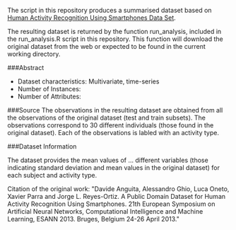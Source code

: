 The script in this repository produces a summarised dataset based on [Human Activity Recognition Using Smartphones Data Set](http://archive.ics.uci.edu/ml/datasets/Human+Activity+Recognition+Using+Smartphones).

The resulting dataset is returned by the function run_analysis, included in the run_analysis.R script in this repository. This function will download the original dataset from the web or expected to be found in the current working directory.

###Abstract

- Dataset characteristics: Multivariate, time-series
- Number of Instances: 
- Number of Attributes:

###Source
The observations in the resulting dataset are obtained from all the observations of the original dataset (test and train subsets). The observations correspond to 30 different individuals (those found in the original dataset). Each of the observations is labled with an activity type.

###Dataset Information

The dataset provides the mean values of ... different variables (those indicating standard deviation and mean values in the original dataset) for each subject and activity type.

Citation of the original work: "Davide Anguita, Alessandro Ghio, Luca Oneto, Xavier Parra and Jorge L. Reyes-Ortiz. A Public Domain Dataset for Human Activity Recognition Using Smartphones. 21th European Symposium on Artificial Neural Networks, Computational Intelligence and Machine Learning, ESANN 2013. Bruges, Belgium 24-26 April 2013."
